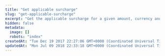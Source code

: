 ```yaml
---
title: "Get applicable surcharge"
slug: "get-applicable-surcharge"
excerpt: "Get the applicable surcharge for a given amount, currency and card number."
hidden: false
metadata: 
  image: []
  robots: "index"
createdAt: "Tue Dec 19 2017 22:27:06 GMT+0000 (Coordinated Universal Time)"
updatedAt: "Mon Jul 09 2018 22:33:18 GMT+0000 (Coordinated Universal Time)"
---
```

